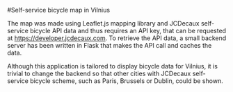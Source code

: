 #Self-service bicycle map in Vilnius

The map was made using Leaflet.js mapping library and JCDecaux self-service bicycle API data and thus requires an API key, that can be requested at https://developer.jcdecaux.com.
To retrieve the API data, a small backend server has been written in Flask that makes the API call and caches the data.

Although this application is tailored to display bicycle data for Vilnius, it is trivial to change the backend so that other cities with JCDecaux self-service bicycle scheme, such as Paris, Brussels or Dublin, could be shown.
